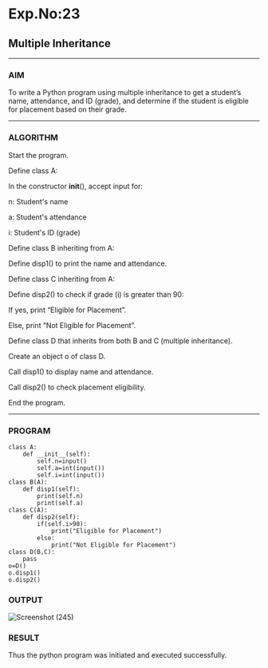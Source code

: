 # Exp.No:23  
## Multiple Inheritance

---

### AIM  
To write a Python program using multiple inheritance to get a student’s name, attendance, and ID (grade), and determine if the student is eligible for placement based on their grade.

---

### ALGORITHM

Start the program.

Define class A:

In the constructor __init__(), accept input for:

n: Student's name

a: Student's attendance

i: Student's ID (grade)

Define class B inheriting from A:

Define disp1() to print the name and attendance.

Define class C inheriting from A:

Define disp2() to check if grade (i) is greater than 90:

If yes, print “Eligible for Placement”.

Else, print “Not Eligible for Placement”.

Define class D that inherits from both B and C (multiple inheritance).

Create an object o of class D.

Call disp1() to display name and attendance.

Call disp2() to check placement eligibility.

End the program.

---

### PROGRAM

```
class A:
    def __init__(self):
        self.n=input()
        self.a=int(input())
        self.i=int(input())
class B(A):
    def disp1(self):
        print(self.n)
        print(self.a)
class C(A):
    def disp2(self):
        if(self.i>90):
            print("Eligible for Placement")
        else:
            print("Not Eligible for Placement")
class D(B,C):
    pass
o=D()
o.disp1()
o.disp2()
```

### OUTPUT
![Screenshot (245)](https://github.com/user-attachments/assets/aa77c616-3c5f-4e1d-9464-76763c4fd43b)


### RESULT
Thus the python program was initiated and executed successfully.
